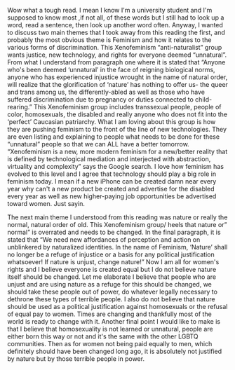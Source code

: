 Wow what a tough read.  I mean I know I'm a university student and I'm supposed to know most ,if not all, of these words but I still had to look up a word, read a sentence, then look up another word often. Anyway, I wanted to discuss two main themes that I took away from this reading the first, and probably the most obvious theme is Feminism and how it relates to the various forms of discrimination. This Xenofeminism “anti-naturalist”  group wants justice, new technology, and rights for everyone deemed “unnatural”. From what I understand from paragraph one where it is stated that “Anyone who's been deemed ‘unnatural’ in the face of reigning biological norms, anyone who has experienced injustice wrought in the name of natural order, will realize that the glorification of ‘nature’ has nothing to offer us- the queer and trans among us, the differently-abled as well as those who have suffered discrimination due to pregnancy or duties connected to child-rearing.” This Xenofeminism group includes transsexual people, people of color, homosexuals, the disabled and really anyone who does not fit into the ‘perfect’ Caucasian patriarchy. What I am loving about this group is how they are pushing feminism to the front of the line of new technologies. They are even listing and explaining to people what needs to be done for these “unnatural” people so that we can ALL have a better tomorrow. “Xenofeminism is a new, more modern feminism for a new/better reality that is defined by technological mediation and interjected with abstraction, virtuality and complexity”  says the Google search. I love how feminism has evolved to this level and I agree that technology should play a big role in feminism today. I mean if a new iPhone can be created damn near every year why can't a new product be created and advertise for the disabled every year as well as new higher-paying job opportunities be advertised toward women. Just sayin.

The next main theme I understood from this reading was nature or really the normal, natural order of old. This Xenofeminism group/ heels that nature or” normal” is overrated and needs to be changed. In the final paragraph, it is stated that “We need new affordances of perception and action on unblinkered by naturalized identities. In the name of Feminism, ‘Nature’ shall no longer be a refuge of injustice or a basis for any political justification whatsoever! If nature is unjust, change nature!” Now I am all for women's rights and I believe everyone is created equal but I do not believe nature itself should be changed. Let me elaborate I believe that people who are unjust and are using nature as a refuge for this should be changed, we should take these people out of power, do whatever legally necessary to dethrone these types of terrible people.  I also do not believe that nature should be used as a political justification against homosexuals or the refusal of equal pay to women. Times are changing and thankfully most of the world is ready to change with it. Another final point I would like to make is that I believe that homosexuality is not learned or unnatural, people are either born this way or not and it's the same with the other LGBTQ communities. Then as for women not being paid equally to men, which definitely should have been changed long ago, it is absolutely not justified by nature but by those terrible people in power.
